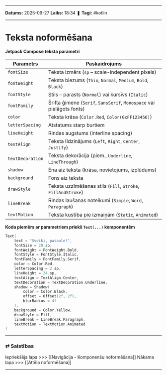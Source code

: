 ___

**Datums:** 2025-09-27
**Laiks:** 18:34
❚ **Tagi:** #kotlin 

---
# Teksta noformēšana

**Jetpack Compose teksta parametri**

| Parametrs        | Paskaidrojums                                                         |
| ---------------- | --------------------------------------------------------------------- |
| `fontSize`       | Teksta izmērs (`sp` – scale-independent pixels)                       |
| `fontWeight`     | Teksta biezums (`Thin`, `Normal`, `Medium`, `Bold`, `Black`)          |
| `fontStyle`      | Stils – parasts (`Normal`) vai kursīvs (`Italic`)                     |
| `fontFamily`     | Šrifta ģimene (`Serif`, `SansSerif`, `Monospace` vai pielāgots fonts) |
| `color`          | Teksta krāsa (`Color.Red`, `Color(0xFF123456)`)                       |
| `letterSpacing`  | Atstatums starp burtiem                                               |
| `lineHeight`     | Rindas augstums (interline spacing)                                   |
| `textAlign`      | Teksta līdzinājums (`Left`, `Right`, `Center`, `Justify`)             |
| `textDecoration` | Teksta dekorācija (piem., `Underline`, `LineThrough`)                 |
| `shadow`         | Ēna aiz teksta (krāsa, novietojums, izplūdums)                        |
| `background`     | Fons aiz teksta                                                       |
| `drawStyle`      | Teksta uzzīmēšanas stils (`Fill`, `Stroke`, `FillAndStroke`)          |
| `lineBreak`      | Rindas laušanas noteikumi (`Simple`, `Word`, `Paragraph`)             |
| `textMotion`     | Teksta kustība pie izmaiņām (`Static`, `Animated`)                    |

**Koda piemērs ar parametriem priekš `Text(...)` komponentēm**

```kotlin
Text(
    text = "Sveiki, pasaule!",
    fontSize = 20.sp,
    fontWeight = FontWeight.Bold,
    fontStyle = FontStyle.Italic,
    fontFamily = FontFamily.Serif,
    color = Color.Red,
    letterSpacing = 2.sp,
    lineHeight = 24.sp,
    textAlign = TextAlign.Center,
    textDecoration = TextDecoration.Underline,
    shadow = Shadow(
        color = Color.Black,
        offset = Offset(2f, 2f),
        blurRadius = 4f
    ),
    background = Color.Yellow,
    drawStyle = Fill,
    lineBreak = LineBreak.Paragraph,
    textMotion = TextMotion.Animated
)
```

---
### ⇄ Saistības

Iepriekšēja lapa >>> [[Navigācija - Komponenšu noformēšana]]
Nākama lapa >>> [[Attēla noformēšana]]

---